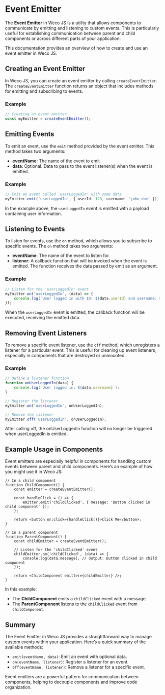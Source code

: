# Event Emitter

The **Event Emitter** in Weco JS is a utility that allows components to communicate by emitting and listening to custom events. This is particularly useful for establishing communication between parent and child components or across different parts of your application.

This documentation provides an overview of how to create and use an event emitter in Weco JS.

## Creating an Event Emitter

In Weco JS, you can create an event emitter by calling `createEventEmitter`. The `createEventEmitter` function returns an object that includes methods for emitting and subscribing to events.

### Example

```ts
// Creating an event emitter
const myEmitter = createEventEmitter();
```

## Emitting Events

To emit an event, use the `emit` method provided by the event emitter. This method takes two arguments:

* **eventName**: The name of the event to emit
* **data**: Optional. Data to pass to the event listener(s) when the event is emitted.

### Example

```ts
// Emit an event called 'userLoggedIn' with some data
myEmitter.emit('userLoggedIn', { userId: 123, username: 'john_doe' });
```

In the example above, the `userLoggedIn` event is emitted with a payload containing user information.

## Listening to Events

To listen for events, use the `on` method, which allows you to subscribe to specific events. The `on` method takes two arguments:

* **eventName**: The name of the event to listen for.
* **listener**: A callback function that will be invoked when the event is emitted. The function receives the data passed by emit as an argument.

### Example

```ts
// Listen for the 'userLoggedIn' event
myEmitter.on('userLoggedIn', (data) => {
    console.log(`User logged in with ID: ${data.userId} and username: ${data.username}`);
});
```

When the `userLoggedIn` event is emitted, the callback function will be executed, receiving the emitted data.

## Removing Event Listeners

To remove a specific event listener, use the `off` method, which unregisters a listener for a particular event. This is useful for cleaning up event listeners, especially in components that are destroyed or unmounted.

### Example

```ts
// Define a listener function
function onUserLoggedIn(data) {
    console.log(`User logged in: ${data.username}`);
}

// Register the listener
myEmitter.on('userLoggedIn', onUserLoggedIn);

// Remove the listener
myEmitter.off('userLoggedIn', onUserLoggedIn);
```

After calling off, the onUserLoggedIn function will no longer be triggered when userLoggedIn is emitted.

## Example Usage in Components

Event emitters are especially helpful in components for handling custom events between parent and child components. Here’s an example of how you might use it in Weco JS:

```tsx
// In a child component
function ChildComponent() {
    const emitter = createEventEmitter();

    const handleClick = () => {
        emitter.emit('childClicked', { message: 'Button clicked in child component' });
    };

    return <button on:click={handleClick()}>Click Me</button>;
}

// In a parent component
function ParentComponent() {
    const childEmitter = createEventEmitter();

    // Listen for the 'childClicked' event
    childEmitter.on('childClicked', (data) => {
        console.log(data.message); // Output: Button clicked in child component
    });

    return <ChildComponent emitter={childEmitter} />;
}
```

In this example:
* The **ChildComponent** emits a `childClicked` event with a message.
* The **ParentComponent** listens to the `childClicked` event from `ChildComponent`.

## Summary

The Event Emitter in Weco JS provides a straightforward way to manage custom events within your application. Here’s a quick summary of the available methods:

* `emit(eventName, data)`: Emit an event with optional data.
* `on(eventName, listener)`: Register a listener for an event.
* `off(eventName, listener)`: Remove a listener for a specific event.

Event emitters are a powerful pattern for communication between components, helping to decouple components and improve code organization.
